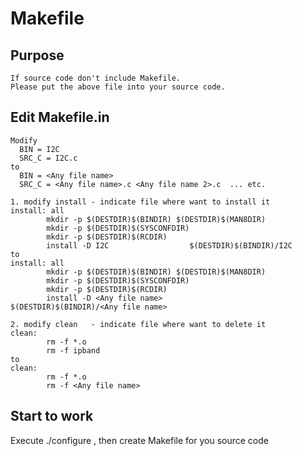 Makefile
====================================

Purpose
-----------------
```
If source code don't include Makefile.
Please put the above file into your source code.
```

Edit Makefile.in 
------------------
```
Modify 
  BIN = I2C
  SRC_C = I2C.c
to
  BIN = <Any file name>
  SRC_C = <Any file name>.c <Any file name 2>.c  ... etc.
```
```
1. modify install - indicate file where want to install it
install: all
        mkdir -p $(DESTDIR)$(BINDIR) $(DESTDIR)$(MAN8DIR)
        mkdir -p $(DESTDIR)$(SYSCONFDIR)
        mkdir -p $(DESTDIR)$(RCDIR)
        install -D I2C                  $(DESTDIR)$(BINDIR)/I2C
to
install: all
        mkdir -p $(DESTDIR)$(BINDIR) $(DESTDIR)$(MAN8DIR)
        mkdir -p $(DESTDIR)$(SYSCONFDIR)
        mkdir -p $(DESTDIR)$(RCDIR)
        install -D <Any file name>                  $(DESTDIR)$(BINDIR)/<Any file name>
```
```
2. modify clean   - indicate file where want to delete it
clean:
        rm -f *.o
        rm -f ipband
to
clean:
        rm -f *.o
        rm -f <Any file name>
```
Start to work
------------------
Execute ./configure , then create Makefile for you source code
